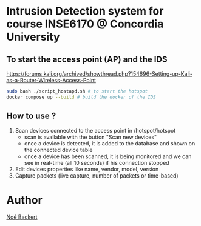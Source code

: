 # Intrusion Detection system for course INSE6170 @ Concordia University




## To start the access point (AP) and the IDS

https://forums.kali.org/archived/showthread.php?154696-Setting-up-Kali-as-a-Router-Wireless-Access-Point

```sh
sudo bash ./script_hostapd.sh # to start the hotspot
docker compose up --build # build the docker of the IDS
```

## How to use ?
1. Scan devices connected to the access point in /hotspot/hotspot
    - scan is available with the button "Scan new devices"
    - once a device is detected, it is added to the database and shown on the connected device table
    - once a device has been scanned, it is being monitored and we can see in real-time (all 10 seconds) if his connection stopped 
2. Edit devices properties like name, vendor, model, version
3. Capture packets (live capture, number of packets or time-based)


# Author
[Noé Backert](mailto:noe.backert@gmail.com)